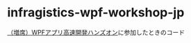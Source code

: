 # infragistics-wpf-workshop-jp

[（増席）WPFアプリ高速開発ハンズオン](https://connpass.com/event/134373/)に参加したときのコード
